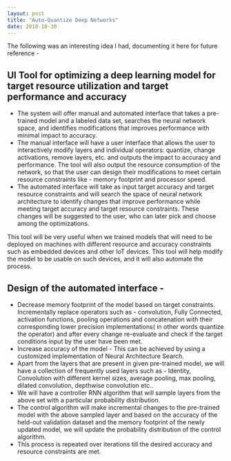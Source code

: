 ```yaml
---
layout: post
title: "Auto-Quantize Deep Networks"
date: 2018-10-30
---
```


The following was an interesting idea I had, documenting it here for future reference - 

## UI Tool for optimizing a deep learning model for target resource utilization and target performance and accuracy

- The system will offer manual and automated interface that takes a pre-trained model and a labeled data set, searches the neural network space, and identifies modifications that improves performance with minimal impact to accuracy.
- The manual interface will have a user interface that allows the user to interactively modify layers and individual operators: quantize, change activations, remove layers, etc. and outputs the impact to accuracy and performance. The tool will also output the resource consumption of the network, so that the user can design their modifications to meet certain resource constraints like - memory footprint and processor speed.
- The automated interface will take as input target accuracy and target resource constraints and will search the space of neural network architecture to identify changes that improve performance while meeting target accuracy and target resource constraints. These changes will be suggested to the user, who can later pick and choose among the optimizations.

This tool will be very useful when we trained models that will need to be deployed on machines with different resource and accuracy constraints such as embedded devices and other IoT devices. This tool will help modify the model to be usable on such devices, and it will also automate the process.

## Design of the automated interface -

- Decrease memory footprint of the model based on target constraints. Incrementally replace operators such as - convolution, Fully Connected, activation functions, pooling operations and concatenation with their corresponding lower precision implementations( in other words quantize the operator) and after every change re-evaluate and check if the target conditions input by the user have been met.
- Increase accuracy of the model - This can be achieved by using a customized implementation of Neural Architecture Search. 
- Apart from the layers that are present in given pre-trained model, we will have a collection of frequently used layers such as - Identity, Convolution with different kernel sizes, average pooling, max pooling, dilated convolution, depthwise convolution etc.. 
- We will have a controller RNN algorithm that will sample layers from the above set with a particular probability distribution.
- The control algorithm will make incremental changes to the pre-trained model with the above sampled layer and based on the accuracy of the held-out validation dataset and the memory footprint of the newly updated model, we will update the probability distribution of the control algorithm.
- This process is repeated over iterations till the desired accuracy and resource constraints are met.